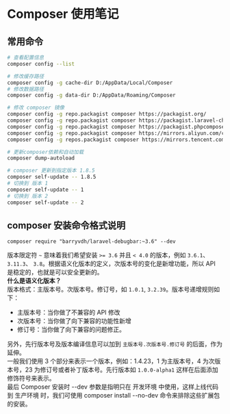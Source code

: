 # Composer 使用笔记

## 常用命令

```sh
# 查看配置信息
composer config --list

# 修改缓存路径
composer config -g cache-dir D:/AppData/Local/Composer
# 修改数据路径
composer config -g data-dir D:/AppData/Roaming/Composer

# 修改 composer 镜像
composer config -g repo.packagist composer https://packagist.org/  
composer config -g repo.packagist composer https://packagist.laravel-china.org  
composer config -g repo.packagist composer https://packagist.phpcomposer.com  
composer config -g repo.packagist composer https://mirrors.aliyun.com/composer/
composer config -g repos.packagist composer https://mirrors.tencent.com/composer/

# 更新composer依赖和自动加载
composer dump-autoload

# composer 更新到指定版本 1.8.5
composer self-update -- 1.8.5
# 切换到 版本 1  
composer self-update -- 1
# 切换到 版本 2  
composer self-update -- 2
```


## composer 安装命令格式说明
```
composer require "barryvdh/laravel-debugbar:~3.6" --dev
```
版本限定符 `~` 意味着我们希望安装 `>= 3.6` 并且 `< 4.0` 的版本，例如 `3.6.1`、 `3.11.3`、 `3.8`。根据语义化版本的定义，次版本号的变化是新增功能，所以 API 是稳定的，也就是可以安全更新的。  
**什么是语义化版本？**  
版本格式：主版本号。次版本号。修订号，如 `1.0.1`, `3.2.39`。版本号递增规则如下：
- 主版本号：当你做了不兼容的 API 修改
- 次版本号：当你做了向下兼容的功能性新增
- 修订号：当你做了向下兼容的问题修正。  

另外，先行版本号及版本编译信息可以加到 `主版本号.次版本号.修订号` 的后面，作为延伸。  
一般我们使用 3 个部分来表示一个版本，例如：1.4.23，1 为主版本号，4 为次版本号，23 为修订号或者补丁版本号。先行版本如 `1.0.0-alpha1` 这样在后面添加修饰符号来表示。  
最后 Composer 安装时 --dev 参数是指明只在 开发环境 中使用，这样上线代码到 生产环境 时，我们可使用 composer install --no-dev 命令来排除这些扩展包的安装。



